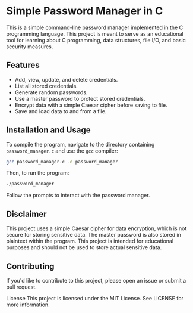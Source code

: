 # Simple Password Manager in C

This is a simple command-line password manager implemented in the C programming language. This project is meant to serve as an educational tool for learning about C programming, data structures, file I/O, and basic security measures.

## Features

- Add, view, update, and delete credentials.
- List all stored credentials.
- Generate random passwords.
- Use a master password to protect stored credentials.
- Encrypt data with a simple Caesar cipher before saving to file.
- Save and load data to and from a file.

## Installation and Usage

To compile the program, navigate to the directory containing `password_manager.c` and use the `gcc` compiler:

```bash
gcc password_manager.c -o password_manager
```

Then, to run the program:

```bash
./password_manager
```

Follow the prompts to interact with the password manager.

## Disclaimer
This project uses a simple Caesar cipher for data encryption, which is not secure for storing sensitive data. The master password is also stored in plaintext within the program. This project is intended for educational purposes and should not be used to store actual sensitive data.

## Contributing
If you'd like to contribute to this project, please open an issue or submit a pull request.

License
This project is licensed under the MIT License. See LICENSE for more information.